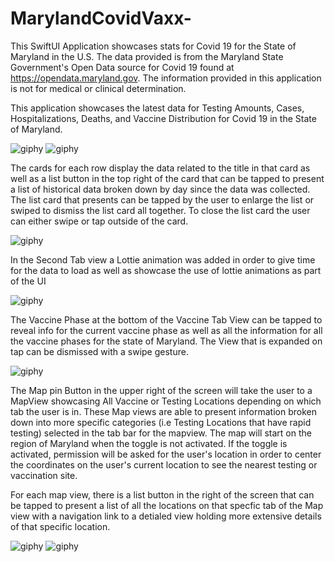 # MarylandCovidVaxx-
This SwiftUI Application showcases stats for Covid 19 for the State of Maryland in the U.S. The data provided is from the Maryland State Government's Open Data source for Covid 19 found at https://opendata.maryland.gov. The information provided in this application is not for medical or clinical determination. 


This application showcases the latest data for Testing Amounts, Cases, Hospitalizations, Deaths, and Vaccine Distribution for Covid 19 in the State of Maryland.

![giphy](https://user-images.githubusercontent.com/61671107/110367766-1c750900-8016-11eb-8ff2-792614b569c0.gif)
![giphy](https://user-images.githubusercontent.com/61671107/110368156-a329e600-8016-11eb-9c82-dafe9a649323.gif)


The cards for each row display the data related to the title in that card as well as a list button in the top right of the card that can be tapped to present a list of historical data broken down by day since the data was collected. The list card that presents can be tapped by the user to enlarge the list or swiped to dismiss the list card all together. To close the list card the user can either swipe or tap outside of the card.

![giphy](https://user-images.githubusercontent.com/61671107/110370905-47f9f280-801a-11eb-92b5-701b221df51d.gif)

In the Second Tab view a Lottie animation was added in order to give time for the data to load as well as showcase the use of lottie animations as part of the UI

![giphy](https://user-images.githubusercontent.com/61671107/110371588-2fd6a300-801b-11eb-8057-d7d8a62de2b8.gif)

The Vaccine Phase at the bottom of the Vaccine Tab View can be tapped to reveal info for the current vaccine phase as well as all the information for all the vaccine phases for the state of Maryland. The View that is expanded on tap can be dismissed with a swipe gesture. 

![giphy](https://user-images.githubusercontent.com/61671107/110372333-2bf75080-801c-11eb-98e1-53d337223c1d.gif)


The Map pin Button in the upper right of the screen will take the user to a MapView showcasing All Vaccine or Testing Locations depending on which tab the user is in. These Map views are able to present information broken down into more specific categories (i.e Testing Locations that have rapid testing) selected in the tab bar for the mapview. The map will start on the region of Maryland when the toggle is not activated. If the toggle is activated, permission will be asked for the user's location in order to center the coordinates on the user's current location to see the nearest testing or vaccination site. 

For each map view, there is a list button in the right of the screen that can be tapped to present a list of all the locations on that specfic tab of the Map view with a navigation link to a detialed view holding more extensive details of that specific location. 

![giphy](https://user-images.githubusercontent.com/61671107/110374171-5813d100-801e-11eb-95cc-212401c42a1f.gif)
![giphy](https://user-images.githubusercontent.com/61671107/110374176-59dd9480-801e-11eb-95f7-f6c7ecad1e15.gif)



